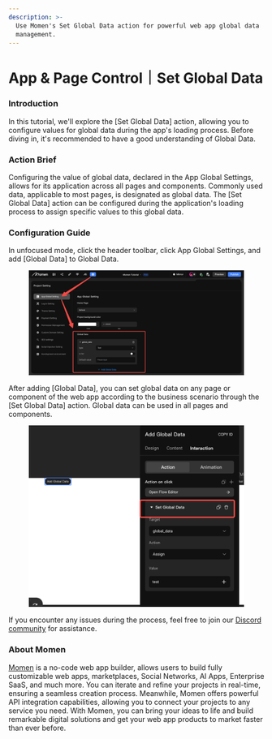 ```yaml
---
description: >-
  Use Momen's Set Global Data action for powerful web app global data
  management.
---
```


# App & Page Control｜Set Global Data

### **Introduction**

In this tutorial, we'll explore the \[Set Global Data] action, allowing you to configure values for global data during the app's loading process. Before diving in, it's recommended to have a good understanding of Global Data.

### **Action Brief**

Configuring the value of global data, declared in the App Global Settings, allows for its application across all pages and components. Commonly used data, applicable to most pages, is designated as global data. The \[Set Global Data] action can be configured during the application's loading process to assign specific values to this global data.

### **Configuration Guide**

In unfocused mode, click the header toolbar, click App Global Settings, and add \[Global Data] to Global Data.

<figure><img src="../../../../../.gitbook/assets/0 (21).png" alt="The path of adding global data."><figcaption></figcaption></figure>

After adding \[Global Data], you can set global data on any page or component of the web app according to the business scenario through the \[Set Global Data] action. Global data can be used in all pages and components.

<figure><img src="../../../../../.gitbook/assets/1 (21).png" alt="Set global data according to business needs."><figcaption></figcaption></figure>

If you encounter any issues during the process, feel free to join our [Discord community](https://discord.com/invite/UCyhySSXfz) for assistance.​​​

### **About Momen​​​​​**

[Momen](https://momen.app/?channel=blog-about) is a no-code web app builder, allows users to build fully customizable web apps, marketplaces, Social Networks, AI Apps, Enterprise SaaS, and much more. You can iterate and refine your projects in real-time, ensuring a seamless creation process. Meanwhile, Momen offers powerful API integration capabilities, allowing you to connect your projects to any service you need. With Momen, you can bring your ideas to life and build remarkable digital solutions and get your web app products to market faster than ever before.​​

